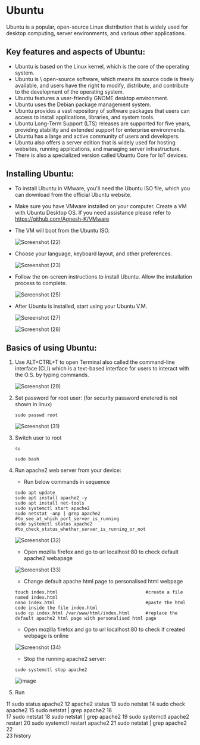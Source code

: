 # Ubuntu

  Ubuntu is a popular, open-source Linux distribution that is widely used for desktop computing, server environments, and various other applications.

## Key features and aspects of Ubuntu:

  - Ubuntu is based on the Linux kernel, which is the core of the operating system.
  - Ubuntu is \ open-source software, which means its source code is freely available, and users have the right to modify, distribute, and contribute to the development of the operating system.
  - Ubuntu features a user-friendly GNOME desktop environment.
  - Ubuntu uses the Debian package management system.
  - Ubuntu provides a vast repository of software packages that users can access to install applications, libraries, and system tools.
  - Ubuntu Long-Term Support (LTS) releases are supported for five years, providing stability and extended support for enterprise environments.
  - Ubuntu has a large and active community of users and developers.
  - Ubuntu also offers a server edition that is widely used for hosting websites, running applications, and managing server infrastructure.
  - There is also a specialized version called Ubuntu Core for IoT devices.

## Installing Ubuntu:

  - To install Ubuntu in VMware, you'll need the Ubuntu ISO file, which you can download from the official Ubuntu website.
  - Make sure you have VMware installed on your computer. Create a VM with Ubuntu Desktop OS. If you need assistance please refer to https://github.com/Agnesh-K/VMware
  - The VM will boot from the Ubuntu ISO.
    
    ![Screenshot (22)](https://github.com/Agnesh-K/Ubuntu/assets/154126091/7854a61e-2e46-4410-8912-52f2e31abaac)
    
  - Choose your language, keyboard layout, and other preferences.
    
    ![Screenshot (23)](https://github.com/Agnesh-K/Ubuntu/assets/154126091/09e0209e-2b9d-4d48-be4e-4a7af779b120)
    
  - Follow the on-screen instructions to install Ubuntu. Allow the installation process to complete.
    
    ![Screenshot (25)](https://github.com/Agnesh-K/Ubuntu/assets/154126091/9cded07c-9fa6-4b74-9ff5-d105ecb7798b)
    
  - After Ubuntu is installed, start using your Ubuntu V.M.
    
    ![Screenshot (27)](https://github.com/Agnesh-K/Ubuntu/assets/154126091/290edd4b-e240-4afc-9421-02836e1890a7)
    
    ![Screenshot (28)](https://github.com/Agnesh-K/Ubuntu/assets/154126091/3469ffcc-e90e-4cd3-9c76-3b75c35d5111)

## Basics of using Ubuntu:
  1. Use ALT+CTRL+T to open Terminal also called the command-line interface (CLI) which is a text-based interface for users to interact with the O.S. by typing commands.
     
     ![Screenshot (29)](https://github.com/Agnesh-K/Ubuntu/assets/154126091/d174d9c1-b4c9-44a0-916f-b4724e342f0b)
     
  3. Set password for root user: (for security password enetered is not shown in linux)
     ```
     sudo passwd root
     ```
     
     ![Screenshot (31)](https://github.com/Agnesh-K/Ubuntu/assets/154126091/9359dcc0-d5b8-4eb0-8d9b-2a2119e88d28)
     
  4. Switch user to root
     ```
     su
     ```
     ```
     sudo bash
     ```
     
  5. Run apache2 web server from your device:
     - Run below commands in sequence
       
     ```
     sudo apt update
     sudo apt install apache2 -y
     sudo apt install net-tools
     sudo systemctl start apache2
     sudo netstat -anp | grep apache2                 #to_see_at_which_port_server_is_running
     sudo systemctl status apache2                    #to_check_status_whether_server_is_running_or_not
     ```
     
     ![Screenshot (32)](https://github.com/Agnesh-K/Ubuntu/assets/154126091/e806c2d8-7d10-43ae-8e63-7bfa84f28c32)

     - Open mozilla firefox and go to url localhost:80 to check default apache2 webapage
     
     ![Screenshot (33)](https://github.com/Agnesh-K/Ubuntu/assets/154126091/080fadaa-b19e-4c3c-8a57-3b464917b9ea)

     - Change default apache html page to personalised html webpage
     ```
     touch index.html                                 #create a file named index.html
     nano index.html                                  #paste the html code inside the file index.html
     sudo cp index.html /var/www/html/index.html      #replace the default apache2 html page with personalised html page
     ```
     - Open mozilla firefox and go to url localhost:80 to check if created webpage is online

     ![Screenshot (34)](https://github.com/Agnesh-K/Ubuntu/assets/154126091/08dc1c8d-4f36-4094-b848-8e81bb1e6485)
     
     - Stop the running apache2 server:
      ```
      sudo systemctl stop apache2
      ```

      ![image](https://github.com/Agnesh-K/Ubuntu/assets/154126091/30fe09f3-b613-4d15-b835-e873337e01b3)

  6. Run 

   11  sudo status apache2
   12  apache2 status
   13  sudo netstat
   14  sudo check apache2
   15  sudo netstat | grep apache2
   16  
   17  sudo netstat
   18  sudo netstat | grep apache2
   19  sudo systemctl apache2 restart
   20  sudo systemctl restart apache2
   21  sudo netstat | grep apache2
   22  
   23  history


